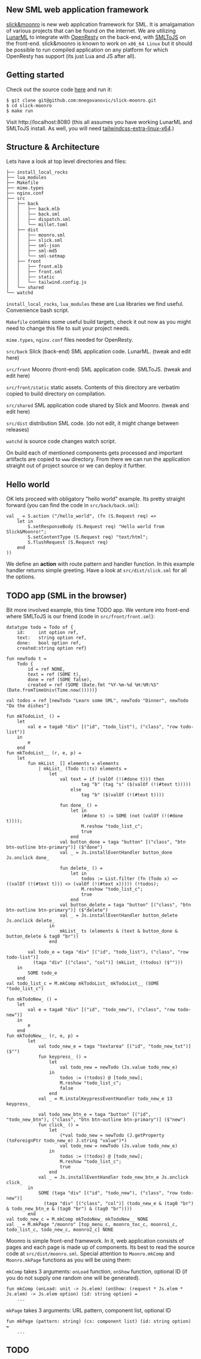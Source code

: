 ## New SML web application framework


[slick&moonro](https://github.com/mnegovanovic/slick-moonro) is new web application framework for SML.
It is amalgamation of various projects that can be found on the internet. We are utilizing
[LunarML](https://github.com/minoki/LunarML) to integrate with [OpenResty](https://openresty.org)
on the back-end, with [SMLToJS](https://github.com/melsman/mlkit/blob/master/README_SMLTOJS.md)
on the front-end. slick&moonro is known to work on `x86_64 Linux` but it should be possible to
run compiled application on any platform for which OpenResty has support (its just Lua and JS after
all).

## Getting started <a id="_moonro_getting_started"></a>

Check out the source code [here](https://github.com/mnegovanovic/slick-moonro) and run it:

    $ git clone git@github.com:mnegovanovic/slick-moonro.git
    $ cd slick-moonro
    $ make run

Visit http://localhost:8080 (this all assumes you have working LunarML and SMLToJS install.
As well, you will need [tailwindcss-extra-linux-x64](https://github.com/dobicinaitis/tailwind-cli-extra/releases).)

## Structure & Architecture <a id="_moonro_structure"></a>

Lets have a look at top level directories and files:

    ├── install_local_rocks
    ├── lua_modules
    ├── Makefile
    ├── mime.types
    ├── nginx.conf
    ├── src
    │   ├── back
    │   │   ├── back.mlb
    │   │   ├── back.sml
    │   │   ├── dispatch.sml
    │   │   └── millet.toml
    │   ├── dist
    │   │   ├── moonro.sml
    │   │   ├── slick.sml
    │   │   ├── sml-json
    │   │   ├── sml-md5
    │   │   └── sml-setmap
    │   ├── front
    │   │   ├── front.mlb
    │   │   ├── front.sml
    │   │   ├── static
    │   │   └── tailwind.config.js
    │   └── shared
    └── watchd

`install_local_rocks`, `lua_modules` these are Lua libraries we find useful. Convenience bash
script.

`Makefile` contains some useful build targets, check it out now as you might need to change this
file to suit your project needs.

`mime.types`, `nginx.conf` files needed for OpenResty.

`src/back` Slick (back-end) SML application code. LunarML. (tweak and edit here)

`src/front` Moonro (front-end) SML application code. SMLToJS. (tweak and edit here)

`src/front/static` static assets. Contents of this directory are verbatim copied to build directory
on compilation.

`src/shared` SML application code shared by Slick and Moonro. (tweak and edit here)

`src/dist` distribution SML code. (do not edit, it might change between releases)

`watchd` is source code changes watch script.

On build each of mentioned components gets processed and important artifacts are copied to
`www` directory. From there we can run the application straight out of project source or
we can deploy it further.

## Hello world <a id="_moonro_hello_world"></a>

OK lets proceed with obligatory "hello world" example. Its pretty straight forward (you can find
the code in `src/back/back.sml`):
      
    val _ = S.action ("/hello_world", (fn (S.Request req) =>
        let in
            S.setResponseBody (S.Request req) "Hello world from Slick&Moonro!";
            S.setContentType (S.Request req) "text/html";
            S.flushRequest (S.Request req)
        end
    ))

We define an __action__ with route pattern and handler function. In this example handler
returns simple greeting. Have a look at `src/dist/slick.sml` for all the options.

## TODO app (SML in the browser) <a id="_moonro_todo_app"></a>

Bit more involved example, this time TODO app. We venture into front-end where SMLToJS is our
friend (code in `src/front/front.sml`):

    datatype todo = Todo of {
        id:     int option ref,
        text:   string option ref,
        done:   bool option ref,
        created:string option ref}

    fun newTodo t =
        Todo {
            id = ref NONE,
            text = ref (SOME t),
            done = ref (SOME false),
            created = ref (SOME (Date.fmt "%Y-%m-%d %H:%M:%S" (Date.fromTimeUniv(Time.now()))))}

    val todos = ref [newTodo "Learn some SML", newTodo "Dinner", newTodo "Do the dishes"]

    fun mkTodoList_ () =
        let
            val e = taga0 "div" [("id", "todo_list"), ("class", "row todo-list")]
        in
            e
        end
    fun mkTodoList__ (r, e, p) =
        let
            fun mkList_ [] elements = elements
                | mkList_ (Todo t::ts) elements =
                    let
                        val text = if (valOf (!(#done t))) then
                                tag "b" (tag "s" ($(valOf (!(#text t)))))
                            else
                                tag "b" ($(valOf (!(#text t))))

                        fun done_ () =
                            let in
                                (#done t) := SOME (not (valOf (!(#done t))));
                                M.reshow "todo_list_c";
                                true
                            end
                        val button_done = taga "button" [("class", "btn btn-outline btn-primary")] ($"done")
                        val _ = Js.installEventHandler button_done Js.onclick done_

                        fun delete_ () =
                            let in
                                todos := List.filter (fn (Todo x) => ((valOf (!(#text t))) <> (valOf (!(#text x))))) (!todos);
                                M.reshow "todo_list_c";
                                true
                            end
                        val button_delete = taga "button" [("class", "btn btn-outline btn-primary")] ($"delete")
                        val _ = Js.installEventHandler button_delete Js.onclick delete_
                    in
                        mkList_ ts (elements & (text & button_done & button_delete & tag0 "br"))
                    end

            val todo_e = taga "div" [("id", "todo_list"), ("class", "row todo-list")]
              (taga "div" [("class", "col")] (mkList_ (!todos) ($"")))
        in
            SOME todo_e
        end
    val todo_list_c = M.mkComp mkTodoList_ mkTodoList__ (SOME "todo_list_c")

    fun mkTodoNew_ () =
        let
            val e = taga0 "div" [("id", "todo_new"), ("class", "row todo-new")]
        in
            e
        end
    fun mkTodoNew__ (r, e, p) =
            let 
                val todo_new_e = taga "textarea" [("id", "todo_new_txt")] ($"")
                fun keypress_ () =
                    let
                        val todo_new = newTodo (Js.value todo_new_e)
                    in
                        todos := (!todos) @ [todo_new];
                        M.reshow "todo_list_c";
                        false
                    end
                val _ = M.instalKeypressEventHandler todo_new_e 13 keypress_

                val todo_new_btn_e = taga "button" [("id", "todo_new_btn"), ("class", "btn btn-outline btn-primary")] ($"new")
                fun click_ () =
                    let
                        (*val todo_new = newTodo (J.getProperty (toForeignPtr todo_new_e) J.string "value")*)
                        val todo_new = newTodo (Js.value todo_new_e)
                    in
                        todos := (!todos) @ [todo_new];
                        M.reshow "todo_list_c";
                        true
                    end
                val _ = Js.installEventHandler todo_new_btn_e Js.onclick click_
            in
                SOME (taga "div" [("id", "todo_new"), ("class", "row todo-new")]
                  (taga "div" [("class", "col")] (todo_new_e & (tag0 "br") & todo_new_btn_e & (tag0 "br") & (tag0 "br"))))
            end
    val todo_new_c = M.mkComp mkTodoNew_ mkTodoNew__ NONE
    val _ = M.mkPage "/moonro" [top_menu_c, moonro_toc_c, moonro1_c, todo_list_c, todo_new_c, moonro2_c] NONE

Moonro is simple front-end framework. In it, web application consists of pages and each page
is made up of components. Its best to read the source code at `src/dist/moonro.sml`.
Special attention to `Moonro.mkComp` and `Moonro.mkPage` functions as you will be using them:

`mkComp` takes 3 arguments: `onLoad` function, `onShow` function, optional ID (if you do not supply
one random one will be generated).
    
    fun mkComp (onLoad: unit -> Js.elem) (onShow: (request * Js.elem * Js.elem) -> Js.elem option) (id: string option) =
        ...

`mkPage` takes 3 arguments: URL pattern, component list, optional ID

    fun mkPage (pattern: string) (cs: component list) (id: string option) =
        ...

## TODO

